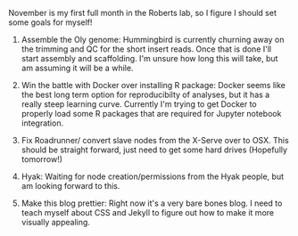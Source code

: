 November is my first full month in the Roberts lab, so I figure I should set some goals for myself!

1. Assemble the Oly genome: 
    Hummingbird is currently churning away on the trimming and QC for the short insert reads. 
    Once that is done I'll start assembly and scaffolding. I'm unsure how long this will take, but am assuming it will
    be a while.
   
2. Win the battle with Docker over installing R package:
    Docker seems like the best long term option for reproducibilty of analyses, but it has a really steep learning curve.
    Currently I'm trying to get Docker to properly load some R packages that are required for Jupyter notebook integration.
    
3. Fix Roadrunner/ convert slave nodes from the X-Serve over to OSX. 
    This should be straight forward, just need to get some hard drives (Hopefully tomorrow!)
    
4. Hyak:
    Waiting for node creation/permissions from the Hyak people, but am looking forward to this. 
    
5. Make this blog prettier:
    Right now it's a very bare bones blog. I need to teach myself about CSS and Jekyll to figure out how to make it 
    more visually appealing. 
